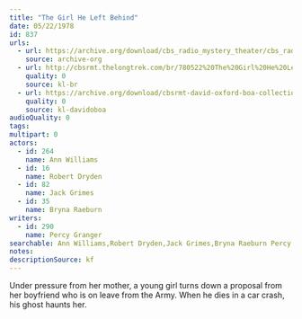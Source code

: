 ```yaml
---
title: "The Girl He Left Behind"
date: 05/22/1978
id: 837
urls: 
  - url: https://archive.org/download/cbs_radio_mystery_theater/cbs_radio_mystery_theater-0801-0850.zip/cbs_radio_mystery_theater-0801-0850%2Fcbsrmt_0837_the_girl_he_left_behind.mp3
    source: archive-org
  - url: http://cbsrmt.thelongtrek.com/br/780522%20The%20Girl%20He%20Left%20Behind-WBBM.mp3
    quality: 0
    source: kl-br
  - url: https://archive.org/download/cbsrmt-david-oxford-boa-collection/CBSRMT-780522-0837-The-Girl-He-Left-Behind-(128-48)_WBBM-JE-{BoA}.mp3
    quality: 0
    source: kl-davidoboa
audioQuality: 0
tags: 
multipart: 0
actors:  
  - id: 264
    name: Ann Williams  
  - id: 16
    name: Robert Dryden  
  - id: 82
    name: Jack Grimes  
  - id: 35
    name: Bryna Raeburn
writers:  
  - id: 290
    name: Percy Granger
searchable: Ann Williams,Robert Dryden,Jack Grimes,Bryna Raeburn Percy Granger
notes: 
descriptionSource: kf
---
```

Under pressure from her mother, a young girl turns down a proposal from her boyfriend who is on leave from the Army. When he dies in a car crash, his ghost haunts her.